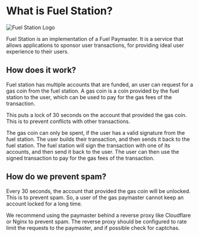 # What is Fuel Station?

<img src="https://github.com/bajpai244/fuel-station/blob/main/assets/logo.png?raw=true" alt="Fuel Station Logo" style="max-width: 150px;">

Fuel Station is an implementation of a Fuel Paymaster. It is a service that allows applications to sponsor user transactions, for providing ideal user experience to their users.

## How does it work?

Fuel station has multiple accounts that are funded, an user can request for a gas coin from the fuel station. A gas coin is a coin provided by the fuel station to the user, which can be used to pay for the gas fees of the transaction.

This puts a lock of 30 seconds on the account that provided the gas coin. This is to prevent conflicts with other transactions.

The gas coin can only be spent, if the user has a valid signature from the fuel station. The user builds their transaction, and then sends it back to the fuel station. The fuel station will sign the transaction with one of its accounts, and then send it back to the user. The user can then use the signed transaction to pay for the gas fees of the transaction.

## How do we prevent spam?

Every 30 seconds, the account that provided the gas coin will be unlocked. This is to prevent spam. So, a user of the gas paymaster cannot keep an account locked for a long time.

We recommend using the paymaster behind a reverse proxy like Cloudflare or Nginx to prevent spam. The reverse proxy should be configured to rate limit the requests to the paymaster, and if possible check for captchas.
